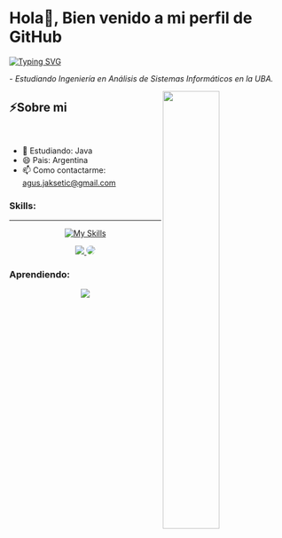 # Hola👋, Bien venido a mi perfil de GitHub

<a href="https://git.io/typing-svg"><img src="https://readme-typing-svg.herokuapp.com?font=Fira+Code&duration=3000&pause=1000&color=8842F7&center=true&repeat=false&width=435&lines=Mi+nombre+es+Agustin+Jaksetic" alt="Typing SVG" /></a>

 <p>- <i>Estudiando Ingeniería en Análisis de Sistemas Informáticos en la UBA.</i></p>

<img src="https://tenor.com/oViIOsDw176.gif" width="45%" align="right" />

## ⚡Sobre mi

</br>

- 🌱 Estudiando: Java
- 😄 Pais: Argentina
- 📫 Como contactarme: agus.jaksetic@gmail.com
### Skills:

<hr>
<p align="center">
  <a href="https://skillicons.dev">
    <img src="https://skillicons.dev/icons?i=java,git,mysql,html,css,js,py,idea&perline=4" alt="My Skills" />
  </a>
</p>

<div align="center"> 
<a href="https://www.instagram.com/agusspium/" target="_blank"><img src="https://img.shields.io/badge/-Instagram-%23E4405F?style=for-the-badge&logo=instagram&logoColor=white"</a>
<a href="www.linkedin.com/in/agustin-jaksetic-56907a24a" target="_blank"><img src="https://img.shields.io/badge/-LinkedIn-%230077B5?style=for-the-badge&logo=linkedin&logoColor=white" style="border-radius: 30px" target="_blank"></a> 
 </div>
 
### Aprendiendo:

<p align="center">
  <a href="https://skillicons.dev">
    <img src="https://skillicons.dev/icons?i=spring,react,docker,ts,dotnet" />
  </a>
</p>
